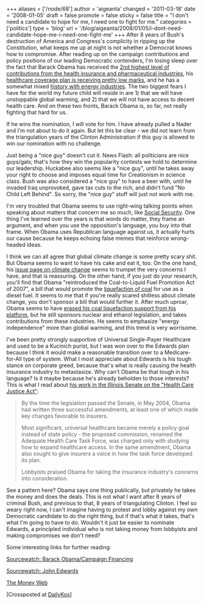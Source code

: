 +++
aliases = ['/node/68']
author = 'aigeanta'
changed = '2011-03-18'
date = '2008-01-05'
draft = false
promote = false
sticky = false
title = "I don't need a candidate to hope for me, I need one to fight for me."
categories = ['politics']
type = 'blog'
url = '/blog/aigeanta/2008/01/05/i-dont-need-candidate-hope-me-i-need-one-fight-me'
+++
After 8 years of Bush's destruction of America and Congress's complicity in ripping up the Constitution, what keeps me up at night is not whether a Democrat knows how to compromise. After reading up on the campaign contributions and policy positions of our leading Democratic contenders, I'm losing sleep over the fact that Barack Obama has received the <a href="http://www.nytimes.com/2007/10/29/us/politics/29health.html">2nd highest level of contributions from the health insurance and pharmaceutical industries</a>, his <a href="http://www.nytimes.com/2007/11/30/opinion/30krugman.html">healthcare coverage plan is receiving pretty low marks</a>, and he has a somewhat mixed <a href="http://www.grist.org/feature/2007/07/30/obama_factsheet/">history with energy industries</a>. The two biggest fears I have for the world my future child will reside in are 1) that we will have unstoppable global warming, and 2) that we will not have access to decent health care. And on these two fronts, Barack Obama is, so far, not really fighting that hard for us.
<!--more-->



If he wins the nomination, I will vote for him. I have already pulled a Nader and I'm not about to do it again. But let this be clear - we did not learn from the triangulation years of the Clinton Administration if this guy is allowed to win our nomination with no challenge.



Just being a "nice guy" doesn't cut it. News Flash: all politicians are nice guys/gals; that's how they win the popularity contests we hold to determine our leadership. Huckabee also seems like a "nice guy", until he takes away your right to choose and imposes equal time for Creationism in science class. Bush was also considered a "nice guy" to have a beer with, until he invaded Iraq unprovoked, gave tax cuts to the rich, and didn't fund "No Child Left Behind". So sorry, the "nice guy" stuff will just not work with me.



I'm very troubled that Obama seems to use right-wing talking points when speaking about matters that concern me so much, like <a href="http://www.nytimes.com/2007/11/16/opinion/16krugman.html">Social Security</a>. One thing I've learned over the years is that words do matter, they frame an argument, and when you use the opposition's language, you buy into that frame. When Obama uses Republican language against us, it actually hurts our cause because he keeps echoing false memes that reinforce wrong-headed ideas.



I think we can all agree that global climate change is some pretty scary shit. But Obama seems to want to have his cake and eat it, too. On the one hand, his <a href="http://www.barackobama.com/issues/energy/">issue page on climate change</a> seems to trumpet the very concerns I have, and that is reassuring. On the other hand, if you just do your research, you'll find that Obama "reintroduced the Coal-to-Liquid Fuel Promotion Act of 2007", a bill that would promote the <a href="http://www.washingtonpost.com/wp-dyn/content/article/2007/01/09/AR2007010901503.html">liquefaction of coal</a> for use as a diesel fuel. It seems to me that if you're really scared shitless about climate change, you don't sponsor a bill that would further it. After much uproar, Obama seems to have <a href="http://blog.washingtonpost.com/the-trail/2007/10/08/obama_goes_greener.html">erased his coal liquefaction support from his platform</a>, but he still sponsors nuclear and ethanol legislation, and takes contributions from these industries. He seems to emphasize "energy independence" more than global warming, and this trend is very worrisome.



I've been pretty strongly supportive of Universal Single-Payer Healthcare and used to be a Kucinich purist, but I was won over to the Edwards plan because I think it would make a reasonable transition over to a Medicare-for-All type of system. What I most appreciate about Edwards is his tough stance on corporate greed, because that's what is really causing the health insurance industry to metastasize. Why can't Obama be that tough in his language? Is it maybe because he's already beholden to those interests? This is what I read about <a href="http://www.boston.com/news/nation/articles/2007/09/23/in_illinois_obama_dealt_with_lobbyists/">his work in the Illinois Senate on the "Health Care Justice Act"</a>:



<blockquote>By the time the legislation passed the Senate, in May 2004, Obama had written three successful amendments, at least one of which made key changes favorable to insurers.



Most significant, universal healthcare became merely a policy goal instead of state policy - the proposed commission, renamed the Adequate Health Care Task Force, was charged only with studying how to expand healthcare access. In the same amendment, Obama also sought to give insurers a voice in how the task force developed its plan.



Lobbyists praised Obama for taking the insurance industry's concerns into consideration.</blockquote>



See a pattern here? Obama says one thing publically, but privately he takes the money and does the deals. This is not what I want after 8 years of criminal Bush, and previous to that, 8 years of triangulating Clinton. I feel so weary right now, I can't imagine having to protest and lobby against my own Democratic candidate to do the right thing, but if that's what it takes, that's what I'm going to have to do. Wouldn't it just be easier to nominate Edwards, a principled individual who is not taking money from lobbyists and making compromises we don't need?



Some interesting links for further reading:



<a href="http://www.sourcewatch.org/index.php?title=Barack_Obama/Campaign_Financing">Sourcewatch: Barack Obama/Campaign Financing</a>

<a href="http://www.sourcewatch.org/index.php?title=John_Edwards">Sourcewatch: John Edwards</a>

<a href="http://www.opensecrets.org/pres08/moneyweb.asp?cycle=2008">The Money Web</a>



[Crossposted at <a href="http://www.dailykos.com/storyonly/2008/1/5/82332/60819/253/430973">DailyKos</a>]
